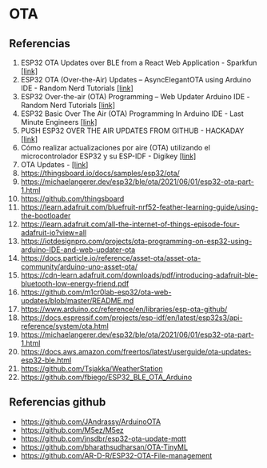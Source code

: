 # OTA

## Referencias

1. ESP32 OTA Updates over BLE from a React Web Application - Sparkfun [[link]](https://learn.sparkfun.com/tutorials/esp32-ota-updates-over-ble-from-a-react-web-application/all#introduction)
2. ESP32 OTA (Over-the-Air) Updates – AsyncElegantOTA using Arduino IDE - Random Nerd Tutorials [[link]](https://randomnerdtutorials.com/esp32-ota-over-the-air-arduino/)
3. ESP32 Over-the-air (OTA) Programming – Web Updater Arduino IDE -Random Nerd Tutorials  [[link]](https://randomnerdtutorials.com/esp32-over-the-air-ota-programming/)
4. ESP32 Basic Over The Air (OTA) Programming In Arduino IDE - Last Minute Engineers [[link]](https://lastminuteengineers.com/esp32-ota-updates-arduino-ide/)
5. PUSH ESP32 OVER THE AIR UPDATES FROM GITHUB - HACKADAY [[link]](https://hackaday.com/2022/12/13/push-esp32-over-the-air-updates-from-github/)
6. Cómo realizar actualizaciones por aire (OTA) utilizando el microcontrolador ESP32 y su ESP-IDF - Digikey [[link]](https://www.digikey.es/es/articles/how-to-perform-ota-updates-using-esp32-microcontroller-and-esp-idf)
7. OTA Updates - [[link]](https://hieromon.github.io/AutoConnect/otaupdate.html)
8. https://thingsboard.io/docs/samples/esp32/ota/
9. https://michaelangerer.dev/esp32/ble/ota/2021/06/01/esp32-ota-part-1.html
10. https://github.com/thingsboard
11. https://learn.adafruit.com/bluefruit-nrf52-feather-learning-guide/using-the-bootloader
12. https://learn.adafruit.com/all-the-internet-of-things-episode-four-adafruit-io?view=all
13. https://iotdesignpro.com/projects/ota-programming-on-esp32-using-arduino-IDE-and-web-updater-ota
14. https://docs.particle.io/reference/asset-ota/asset-ota-community/arduino-uno-asset-ota/
15. https://cdn-learn.adafruit.com/downloads/pdf/introducing-adafruit-ble-bluetooth-low-energy-friend.pdf
16. https://github.com/m1cr0lab-esp32/ota-web-updates/blob/master/README.md
17. https://www.arduino.cc/reference/en/libraries/esp-ota-github/
18. https://docs.espressif.com/projects/esp-idf/en/latest/esp32s3/api-reference/system/ota.html
19. https://michaelangerer.dev/esp32/ble/ota/2021/06/01/esp32-ota-part-1.html
20. https://docs.aws.amazon.com/freertos/latest/userguide/ota-updates-esp32-ble.html
21. https://github.com/Tsjakka/WeatherStation
22. https://github.com/fbiego/ESP32_BLE_OTA_Arduino


## Referencias github

* https://github.com/JAndrassy/ArduinoOTA
* https://github.com/M5ez/M5ez
* https://github.com/jnsdbr/esp32-ota-update-mqtt
* https://github.com/bharathsudharsan/OTA-TinyML
* https://github.com/AR-D-R/ESP32-OTA-File-management